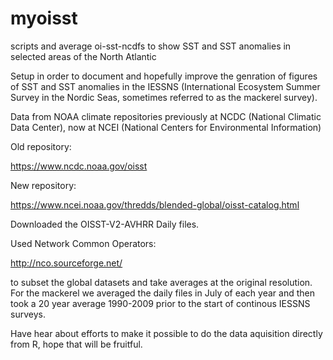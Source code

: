 # myoisst
scripts and average oi-sst-ncdfs to show SST and SST anomalies in selected areas of the North Atlantic

Setup in order to document and hopefully improve the genration of figures of SST and SST anomalies in the IESSNS (International Ecosystem Summer Survey in the Nordic Seas, sometimes referred to as the mackerel survey).

Data from NOAA climate repositories previously at NCDC (National Climatic Data Center), now at NCEI (National Centers for Environmental Information)

Old repository:

https://www.ncdc.noaa.gov/oisst

New repository:

https://www.ncei.noaa.gov/thredds/blended-global/oisst-catalog.html

Downloaded the OISST-V2-AVHRR Daily files.

Used Network Common Operators:

http://nco.sourceforge.net/

to subset the global datasets and take averages at the original resolution. For the mackerel we averaged the daily files in July of each year and then took a 20 year average 1990-2009 prior to the start of continous IESSNS surveys.

Have hear about efforts to make it possible to do the data aquisition directly from R, hope that will be fruitful.